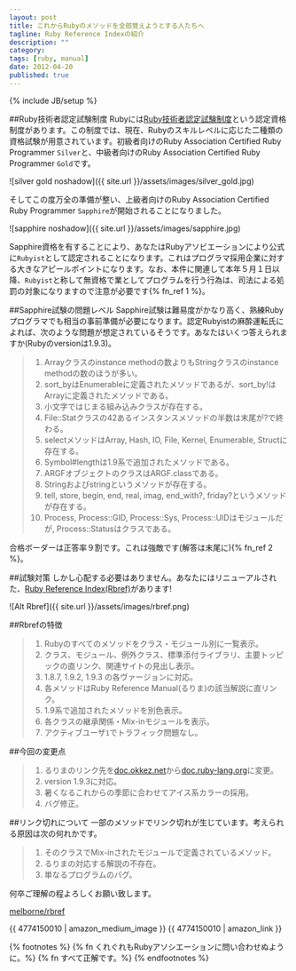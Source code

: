 ```yaml
---
layout: post
title: これからRubyのメソッドを全部覚えようとする人たちへ
tagline: Ruby Reference Indexの紹介
description: ""
category: 
tags: [ruby, manual]
date: 2012-04-20
published: true
---
```

{% include JB/setup %}

##Ruby技術者認定試験制度
Rubyには[Ruby技術者認定試験制度](http://www.ruby.or.jp/ja/certification/examination/ 'Rubyアソシエーション: Ruby技術者認定試験制度')という認定資格制度があります。この制度では、現在、Rubyのスキルレベルに応じた二種類の資格試験が用意されています。初級者向けのRuby Association Certified Ruby Programmer `Silver`と、中級者向けのRuby Association Certified Ruby Programmer `Gold`です。

![silver gold noshadow]({{ site.url }}/assets/images/silver_gold.jpg)

そしてこの度万全の準備が整い、上級者向けのRuby Association Certified Ruby Programmer `Sapphire`が開始されることになりました。

![sapphire noshadow]({{ site.url }}/assets/images/sapphire.jpg)

Sapphire資格を有することにより、あなたはRubyアソビエーションにより公式に`Rubyist`として認定されることになります。これはプログラマ採用企業に対する大きなアピールポイントになります。なお、本件に関連して本年５月１日以降、`Rubyist`と称して無資格で業としてプログラムを行う行為は、司法による処罰の対象になりますので注意が必要です{% fn_ref 1 %}。

##Sapphire試験の問題レベル
Sapphire試験は難易度がかなり高く、熟練Rubyプログラマでも相当の事前準備が必要になります。認定Rubyistの麻酔運転氏によれば、次のような問題が想定されているそうです。あなたはいくつ答えられますか(Rubyのversionは1.9.3)。

> 1. Arrayクラスのinstance methodの数よりもStringクラスのinstance methodの数のほうが多い。
> 1. sort_byはEnumerableに定義されたメソッドであるが、sort_by!はArrayに定義されたメソッドである。
> 1. 小文字ではじまる組み込みクラスが存在する。
> 1. File::Statクラスの42あるインスタンスメソッドの半数は末尾が?で終わる。
> 1. selectメソッドはArray, Hash, IO, File, Kernel, Enumerable, Structに存在する。
> 1. Symbol#lengthは1.9系で追加されたメソッドである。
> 1. ARGFオブジェクトのクラスはARGF.classである。
> 1. Stringおよびstringというメソッドが存在する。
> 1. tell, store, begin, end, real, imag, end_with?, friday?というメソッドが存在する。
> 1. Process, Process::GID, Process::Sys, Process::UIDはモジュールだが, Process::Statusはクラスである。

合格ボーダーは正答率９割です。これは強敵です(解答は末尾に){% fn_ref 2 %}。

##試験対策
しかし心配する必要はありません。あなたにはリニューアルされた、[Ruby Reference Index(Rbref)](http://rbref.heroku.com/ 'Ruby Reference Index')があります!

![Alt Rbref]({{ site.url }}/assets/images/rbref.png)

##Rbrefの特徴

> 1. Rubyのすべてのメソッドをクラス・モジュール別に一覧表示。
> 1. クラス、モジュール、例外クラス、標準添付ライブラリ、主要トッピックの直リンク、関連サイトの見出し表示。
> 1. 1.8.7, 1.9.2, 1.9.3 の各ヴァージョンに対応。
> 1. 各メソッドはRuby Reference Manual(るりま)の該当解説に直リンク。
> 1. 1.9系で追加されたメソッドを別色表示。
> 1. 各クラスの継承関係・Mix-inモジュールを表示。
> 1. アクティブユーザ`1`でトラフィック問題なし。

##今回の変更点

> 1. るりまのリンク先を[doc.okkez.net](http://doc.okkez.net/)から[doc.ruby-lang.org](http://doc.ruby-lang.org/ja/)に変更。
> 1. version 1.9.3に対応。
> 1. 暑くなるこれからの季節に合わせてアイス系カラーの採用。
> 1. バグ修正。

##リンク切れについて
一部のメソッドでリンク切れが生じています。考えられる原因は次の何れかです。

> 1. そのクラスでMix-inされたモジュールで定義されているメソッド。
> 1. るりまの対応する解説の不存在。
> 1. 単なるプログラムのバグ。

何卒ご理解の程よろしくお願い致します。

[melborne/rbref](https://github.com/melborne/rbref 'melborne/rbref')

{{ 4774150010 | amazon_medium_image }}
{{ 4774150010 | amazon_link }}

{% footnotes %}
   {% fn くれぐれもRubyアソシエーションに問い合わせぬように。%}
   {% fn すべて正解です。%}
{% endfootnotes %}
